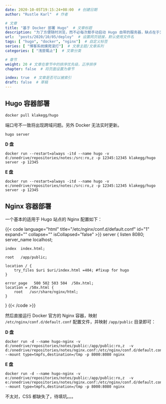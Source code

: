 ```yaml
---
date: 2020-10-05T19:15:24+08:00  # 创建日期
author: "Rustle Karl"  # 作者

# 文章
title: "基于 Docker 部署 Hugo"  # 文章标题
description: "为了方便随时浏览，而不必每次都手动启动 Hugo 自带的服务器，缺点在于无法实时更新内容"
url:  "posts/2020/10/05/deploy"  # 设置网页链接，默认使用文件名
tags: [ "hugo", "docker", "nginx"]  # 自定义标签
series: [ "博客系统摸爬滚打"]  # 文章主题/文章系列
categories: [ "浅尝辄止"]  # 文章分类

# 章节
weight: 20 # 文章在章节中的排序优先级，正序排序
chapter: false  # 将页面设置为章节

index: true  # 文章是否可以被索引
draft: false  # 草稿
---
```


## Hugo 容器部署

```shell
docker pull klakegg/hugo
```

端口号不一致将出现跨域问题。另外 Docker 无法实时更新。

`hugo server`

**D 盘**

```shell
docker run --restart=always -itd --name hugo -v d:/onedrive/repositories/notes:/src:ro,z -p 12345:12345 klakegg/hugo server -p 12345
```

**E 盘**

```shell
docker run --restart=always -itd --name hugo -v e:/onedrive/repositories/notes:/src:ro,z -p 12345:12345 klakegg/hugo server -p 12345
```

## Nginx 容器部署

一个基本的适用于 Hugo 站点的 Nginx 配置如下：

{{< code language="html" title="/etc/nginx/conf.d/default.conf" id="1" expand="" collapse="" isCollapsed="false" >}}
server {
    listen       8080;
    server_name  localhost;

    index  index.html;

    root   /app/public;

    location / {
        try_files $uri $uri/index.html =404; #fixup for hugo
    }

    error_page   500 502 503 504  /50x.html;
    location = /50x.html {
        root   /usr/share/nginx/html;
    }
}
{{< /code >}}

然后直接运行 Docker 官方的 Nginx 容器，映射 `/etc/nginx/conf.d/default.conf` 配置文件，并映射 `/app/public` 目录即可：

**D 盘**

```shell
docker run -d --name hugo-nginx -v d:/onedrive/repositories/notes/public:/app/public:ro,z  -v d:/onedrive/repositories/notes/nginx.conf:/etc/nginx/conf.d/default.conf:z --mount type=tmpfs,destination=/tmp -p 8000:8080 nginx
```

**E 盘**

```shell
docker run -d --name hugo-nginx -v e:/onedrive/repositories/notes/public:/app/public:ro,z  -v e:/onedrive/repositories/notes/nginx.conf:/etc/nginx/conf.d/default.conf:z --mount type=tmpfs,destination=/tmp -p 8000:8080 nginx
```

不太对，CSS 都缺失了，待填坑。。。
